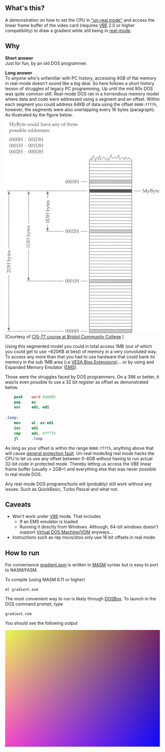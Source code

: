 What's this?
-----
A demonstration on how to set the CPU in ["un-real mode"](https://wiki.osdev.org/Unreal_Mode) and access the
linear frame buffer of the video card (requires [VBE](https://en.wikipedia.org/wiki/VESA_BIOS_Extensions) 2.0 
or higher compatibility) to draw a gradient while still being in [real-mode](https://wiki.osdev.org/Real_Mode). 

Why
------
**Short answer**\
Just for fun, by an old DOS programmer.

**Long answer**\
To anyone who's unfamiliar with PC history, accessing 4GB of flat memory in real-mode doesn't sound 
like a big deal. So here follows a short history lesson of struggles of legacy PC programming, Up until 
the mid 90s DOS was quite common still. Real-mode DOS ran in a horrendous memory model where data and 
code were addressed using a segment and an offset. Within each segment you could address 64KB of data 
using the offset `0000:ffffh`, however, the segments were also overlapping every 16 bytes (paragraph). 
As illustrated by the figure below. 

![real-mode segmented memory model](doc/images/segments_n_offsets.png)<br> 
[Courtesy of [CIS-77 course at Bristol Community College](http://www.c-jump.com/CIS77/ASM/Memory/lecture.html) ] 

Using this segmented model you could in total access 1MB (out of which you could get to use ~620KB at best)
of memory in a very convoluted way. To access any more than that you had to use hardware that could bank 
its memory in the sub 1MB area (i.e [VESA Bios Extensions](https://web.archive.org/web/20120328134352/http://www.opferman.net/Text/svga.txt))... 
or by using and Expanded Memory Emulator ([EMS](https://en.wikipedia.org/wiki/Expanded_memory)).

Those were the struggles faced by DOS programmers. On a 386 or better, it was/is even possible to 
use a 32 bit register as offset as demonstrated below. 

```nasm
    push    word 0a000h
    pop     es
    xor     edi, edi

.loop:
    mov     al, es:edi
    inc     edi
    cmp     edi, 0ffffh
    jl      .loop
```

As long as your offset is within the range `0000:ffffh`, anything above that will cause 
[general protection fault](https://en.wikipedia.org/wiki/General_protection_fault). Un-real 
mode/big real mode hacks the CPU to let us use any offset between 0-4GB without having to run
actual 32-bit code in protected mode. Thereby letting us access the VBE linear frame buffer (usually > 2GB+)
and everything else that was never possible in real mode DOS.

Any real-mode DOS programs/tools will (probably) still work without any issues. 
Such as QuickBasic, Turbo Pascal and what not.  

Caveats
------
 - Won't work under [V86](https://en.wikipedia.org/wiki/Virtual_8086_mode) mode. That includes 
    * If an EMS emulator is loaded
    * Running it directly from Windows. Although, 64-bit windows doesn't support 
      [Virtual DOS Machine/VDM](https://en.wikipedia.org/wiki/Virtual_DOS_machine) anyways... 
 - Instructions such as rep movs/stos only use 16 bit offsets in real mode.
 

How to run
------
For convenience [gradient.asm](src/gradient.asm) is written in [MASM](https://en.wikipedia.org/wiki/Microsoft_Macro_Assembler) 
syntax but is easy to port to NASM/FASM. 

To compile (using MASM 6.11 or higher)

`ml gradient.asm`

The most convenient way to run is likely through [DOSBox](https://www.dosbox.com/). To launch
in the DOS command prompt, type

`gradient.com` 

You should see the following output

![gradient](doc/images/output.png)

